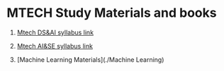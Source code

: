 # MTECH Study Materials and books

1. [Mtech DS&AI syllabus link](https://dcs.cusat.ac.in/assets/pdf-files/program-structure/mtech-cis-ai-structure-2021.pdf)

2. [Mtech AI&SE syllabus link](https://dcs.cusat.ac.in/assets/pdf-files/program-structure/mtech-software-structure-2021.pdf)

3. [Machine Learning Materials](./Machine Learning)
